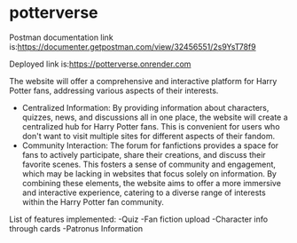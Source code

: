 # potterverse
Postman documentation link is:https://documenter.getpostman.com/view/32456551/2s9YsT78f9


Deployed link is:https://potterverse.onrender.com

The website will offer a comprehensive and interactive platform for Harry Potter fans, addressing various aspects of their interests. 
- Centralized Information: By providing information about characters, quizzes, news, and discussions all in one place, the website will create a centralized hub for Harry Potter fans. This is convenient for users who don't want to visit multiple sites for different aspects of their fandom.
- Community Interaction: The forum for fanfictions provides a space for fans to actively participate, share their creations, and discuss their favorite scenes. This fosters a sense of community and engagement, which may be lacking in websites that focus solely on information.
By combining these elements, the website aims to offer a more immersive and interactive experience, catering to a diverse range of interests within the Harry Potter fan community.

List of features implemented:
-Quiz
-Fan fiction upload
-Character info through cards
-Patronus Information

